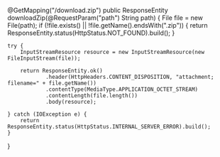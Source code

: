 @GetMapping("/download.zip")
public ResponseEntity<Resource> downloadZip(@RequestParam("path") String path) {
    File file = new File(path);
    if (!file.exists() || !file.getName().endsWith(".zip")) {
        return ResponseEntity.status(HttpStatus.NOT_FOUND).build();
    }

    try {
        InputStreamResource resource = new InputStreamResource(new FileInputStream(file));

        return ResponseEntity.ok()
                .header(HttpHeaders.CONTENT_DISPOSITION, "attachment; filename=" + file.getName())
                .contentType(MediaType.APPLICATION_OCTET_STREAM)
                .contentLength(file.length())
                .body(resource);

    } catch (IOException e) {
        return ResponseEntity.status(HttpStatus.INTERNAL_SERVER_ERROR).build();
    }
}
